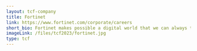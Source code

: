```yaml
---
layout: tcf-company
title: Fortinet
link: https://www.fortinet.com/corporate/careers
short_bio: Fortinet makes possible a digital world that we can always trust through its mission to protect people, devices, and data everywhere. This is why the world’s largest enterprises, service providers, and government organizations choose Fortinet to securely accelerate their digital journey. The Fortinet Security Fabric platform delivers broad, integrated, and automated protections across the entire digital attack surface, securing critical devices, data, applications, and connections from the data center to the cloud to the home office.
imageLink: /files/tcf2023/fortinet.jpg
type: tcf
---
```

